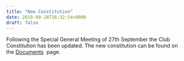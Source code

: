 ```yaml
---
title: "New Constitution"
date: 2018-09-28T16:32:54+0000
draft: false
---
```

Following the Special General Meeting of 27th September the Club Constitution has been updated. The new constitution can be found on the [Documents](https://stroudmasters.org/about-2/documents/)
 page.

